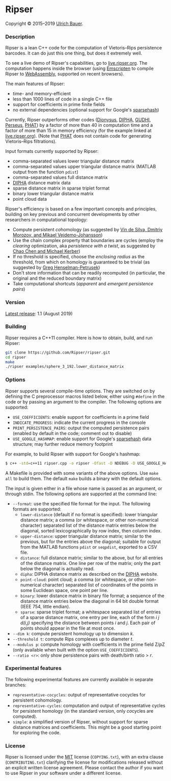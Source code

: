 # Ripser

Copyright © 2015–2019 [Ulrich Bauer].


### Description

Ripser is a lean C++ code for the computation of Vietoris–Rips persistence barcodes. It can do just this one thing, but does it extremely well.

To see a live demo of Ripser's capabilities, go to [live.ripser.org]. The computation happens inside the browser (using [Emscripten] to compile Ripser to [WebAssembly], supported on recent browsers). 

The main features of Ripser:

  - time- and memory-efficient
  - less than 1000 lines of code in a single C++ file
  - support for coefficients in prime finite fields
  - no external dependencies (optional support for Google's [sparsehash])

Currently, Ripser outperforms other codes ([Dionysus], [DIPHA], [GUDHI], [Perseus], [PHAT]) by a factor of more than 40 in computation time and a factor of more than 15 in memory efficiency (for the example linked at [live.ripser.org]). (Note that [PHAT] does not contain code for generating Vietoris–Rips filtrations).

Input formats currently supported by Ripser:

  - comma-separated values lower triangular distance matrix
  - comma-separated values upper triangular distance matrix (MATLAB output from the function `pdist`)
  - comma-separated values full distance matrix
  - [DIPHA] distance matrix data
  - sparse distance matrix in sparse triplet format
  - binary lower triangular distance matrix
  - point cloud data

Ripser's efficiency is based on a few important concepts and principles, building on key previous and concurrent developments by other researchers in computational topology:
  
  - Compute persistent *co*homology (as suggested by [Vin de Silva, Dmitriy Morozov, and Mikael Vejdemo-Johansson](https://doi.org/10.1088/0266-5611/27/12/124003))
  - Use the chain complex property that boundaries are cycles
    (employ the *clearing* optimization, aka *persistence with a twist*, as suggested by [Chao Chen and Michael Kerber](http://www.geometrie.tugraz.at/kerber/kerber_papers/ck-phcwat-11.pdf))
  - If no threshold is specified, choose the *enclosing radius* as the threshold, from which on homology is guaranteed to be trivial (as suggested by [Greg Henselman-Petrusek](https://github.com/Eetion/Eirene.jl))
  - Don't store information that can be readily recomputed (in particular, the original and the reduced boundary matrix)
  - Take computational shortcuts (*apparent* and *emergent persistence pairs*)


### Version
[Latest release][latest-release]: 1.1 (August 2019)


### Building

Ripser requires a C++11 compiler. Here is how to obtain, build, and run Ripser:

```sh
git clone https://github.com/Ripser/ripser.git
cd ripser
make
./ripser examples/sphere_3_192.lower_distance_matrix
```


### Options

Ripser supports several compile-time options. They are switched on by defining the C preprocessor macros listed below, either using `#define` in the code or by passing an argument to the compiler. The following options are supported:

  - `USE_COEFFICIENTS`: enable support for coefficients in a prime field
  - `INDICATE_PROGRESS`: indicate the current progress in the console
  - `PRINT_PERSISTENCE_PAIRS`: output the computed persistence pairs (enabled by default in the code; comment out to disable)
  - `USE_GOOGLE_HASHMAP`: enable support for Google's [sparsehash] data structure; may further reduce memory footprint

For example, to build Ripser with support for Google's hashmap:

```sh
$ c++ -std=c++11 ripser.cpp -o ripser -Ofast -D NDEBUG -D USE_GOOGLE_HASHMAP
```

A Makefile is provided with some variants of the above options. Use `make all` to build them. The default `make` builds a binary with the default options.

The input is given either in a file whose name is passed as an argument, or through stdin. The following options are supported at the command line:

  - `--format`: use the specified file format for the input.  The following formats are supported:
    - `lower-distance` (default if no format is specified): lower triangular distance matrix; a comma (or whitespace, or other non-numerical character) separated list of the distance matrix entries below the diagonal, sorted lexicographically by row index, then column index.
    - `upper-distance`: upper triangular distance matrix; similar to the previous, but for the entries above the diagonal; suitable for output from the MATLAB functions `pdist` or  `seqpdist`, exported to a CSV file.
    - `distance`: full distance matrix; similar to the above, but for all entries of the distance matrix. One line per row of the matrix; only the part below the diagonal is actually read.
    - `dipha`: DIPHA distance matrix as described on the [DIPHA] website.
    - `point-cloud`: point cloud; a comma (or whitespace, or other non-numerical character) separated list of coordinates of the points in some Euclidean space, one point per line.
    - `binary`: lower distance matrix in binary file format; a sequence of the distance matrix entries below the diagonal in 64 bit double format (IEEE 754, little endian).
    - `sparse`: sparse triplet format; a whitespace separated list of entries of a sparse distance matrix, one entry per line, each of the form *i j d(i,j)* specifying the distance between points *i* and *j*.  Each pair of points should appear in the file at most once.
  - `--dim k`: compute persistent homology up to dimension *k*.
  - `--threshold t`: compute Rips complexes up to diameter *t*.
  - `--modulus p`: compute homology with coefficients in the prime field Z/*p*Z (only available when built with the option `USE_COEFFICIENTS`).
  - `--ratio <r>`: only show persistence pairs with death/birth ratio > *r*.



### Experimental features

The following experimental features are currently available in separate branches:

- `representative-cocycles`: output of representative cocycles for persistent cohomology.
- `representative-cycles`: computation and output of representative cycles for persistent homology (in the standard version, only *co*cycles are computed).
- `simple`: a simplified version of Ripser, without support for sparse distance matrices and coefficients.  This might be a good starting point for exploring the code.


### License

Ripser is licensed under the [MIT] license (`COPYING.txt`), with an extra clause (`CONTRIBUTING.txt`) clarifying the license for modifications released without an explicit written license agreement.  Please contact the author if you want to use Ripser in your software under a different license. 

[Ulrich Bauer]: <http://ulrich-bauer.org>
[live.ripser.org]: <http://live.ripser.org>
[Emscripten]: <http://emscripten.org>
[WebAssembly]: <https://webassembly.org>
[latest-release]: <https://github.com/Ripser/ripser/releases/latest>
[Dionysus]: <http://www.mrzv.org/software/dionysus/>
[DIPHA]: <http://git.io/dipha>
[PHAT]: <http://git.io/dipha>
[Perseus]: <http://www.sas.upenn.edu/~vnanda/perseus/>
[GUDHI]: <http://gudhi.gforge.inria.fr>
[sparsehash]: <https://github.com/sparsehash/sparsehash>
[MIT]: <https://opensource.org/licenses/mit-license.php>